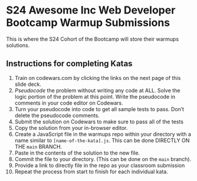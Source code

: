 # S24 Awesome Inc Web Developer Bootcamp Warmup Submissions

This is where the S24 Cohort of the Bootcamp will store their warmups solutions.

## Instructions for completing Katas
1. Train on codewars.com by clicking the links on the next page of this slide deck.
2. *Pseudocode* the problem without writing any code at ALL. Solve the logic portion of the problem at this point. Write the pseudocode in comments in your code editor on Codewars.
3. Turn your pseudocode into code to get all sample tests to pass. Don’t delete the pseudocode comments.
4. Submit the solution on Codewars to make sure to pass all of the tests
5. Copy the solution from your in-browser editor.
6. Create a JavaScript file in the warmups repo within your directory with a name similar to `[name-of-the-kata].js`. This can be done DIRECTLY ON THE `main` BRANCH.
7. Paste in the contents of the solution to the new file. 
8. Commit the file to your directory. (This can be done on the `main` branch).
9. Provide a link to directly file in the repo as your classroom submission
10. Repeat the process from start to finish for each individual kata.